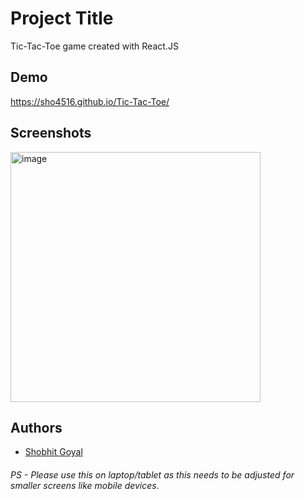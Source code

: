 
# Project Title

Tic-Tac-Toe game created with React.JS


## Demo

https://sho4516.github.io/Tic-Tac-Toe/

## Screenshots

<img src="https://github.com/sho4516/Tic-Tac-Toe/assets/56107905/19059041-71ca-47f0-b467-96ea8cf33e2f" alt="image" width="400">

## Authors

- [Shobhit Goyal](https://github.com/sho4516)

###### PS - Please use this on laptop/tablet as this needs to be adjusted for smaller screens like mobile devices.



